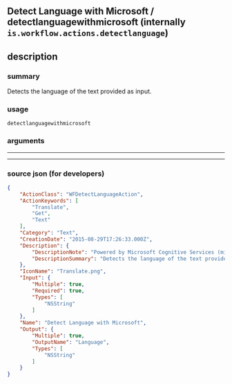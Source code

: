 
## Detect Language with Microsoft / detectlanguagewithmicrosoft (internally `is.workflow.actions.detectlanguage`)


## description

### summary

Detects the language of the text provided as input.


### usage
```
detectlanguagewithmicrosoft 
```

### arguments

---



---

### source json (for developers)

```json
{
	"ActionClass": "WFDetectLanguageAction",
	"ActionKeywords": [
		"Translate",
		"Get",
		"Text"
	],
	"Category": "Text",
	"CreationDate": "2015-08-29T17:26:33.000Z",
	"Description": {
		"DescriptionNote": "Powered by Microsoft Cognitive Services (microsoft.com/cognitive-services)",
		"DescriptionSummary": "Detects the language of the text provided as input."
	},
	"IconName": "Translate.png",
	"Input": {
		"Multiple": true,
		"Required": true,
		"Types": [
			"NSString"
		]
	},
	"Name": "Detect Language with Microsoft",
	"Output": {
		"Multiple": true,
		"OutputName": "Language",
		"Types": [
			"NSString"
		]
	}
}
```
